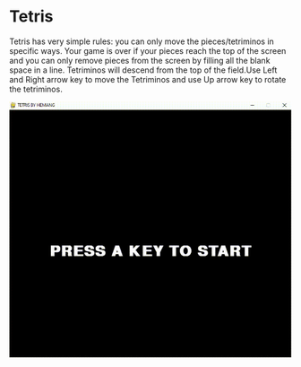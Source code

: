 # Tetris
Tetris has very simple rules: you can only move the pieces/tetriminos in specific ways. Your game is over if your pieces reach the top of the screen and you can 
only remove pieces from the screen by filling all the blank space in a line. Tetriminos will descend from the top of the field.Use Left and Right arrow key to 
move the Tetriminos and use Up arrow key to rotate the tetriminos. 

[![Gameplay](Tetris.gif)](https://github.com/hemangsharma/Tetris/blob/main/Tetris.gif)
